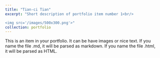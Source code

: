 ```yaml
---
title: "Tian-ci Tian"
excerpt: "Short description of portfolio item number 1<br/>

<img src='/images/500x300.png'>"
collection: portfolio
---
```


This is an item in your portfolio. It can be have images or nice text. If you name the file .md, it will be parsed as markdown. If you name the file .html, it will be parsed as HTML. 

